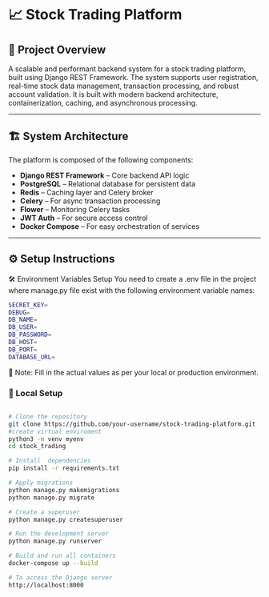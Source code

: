 # 📈 Stock Trading Platform 

## 🚀 Project Overview

A scalable and performant backend system for a stock trading platform, built using Django REST Framework.
The system supports user registration, real-time stock data management, transaction processing, and robust account validation.
It is built with modern backend architecture, containerization, caching, and asynchronous processing.

---


## 🏗️ System Architecture

The platform is composed of the following components:

- **Django REST Framework** – Core backend API logic
- **PostgreSQL** – Relational database for persistent data
- **Redis** – Caching layer and Celery broker
- **Celery** – For async transaction processing
- **Flower** – Monitoring Celery tasks
- **JWT Auth** – For secure access control
- **Docker Compose** – For easy orchestration of services



---

## ⚙️ Setup Instructions

🛠️ Environment Variables Setup
You need to create a .env file in the project where manage.py file exist with the following environment variable names:

```bash
SECRET_KEY=
DEBUG=
DB_NAME=
DB_USER=
DB_PASSWORD=
DB_HOST=
DB_PORT=
DATABASE_URL=
```
🔐 Note: Fill in the actual values as per your local or production environment.

### 📌 Local Setup

```bash

# Clone the repository
git clone https://github.com/your-username/stock-trading-platform.git
#create virtual enviroment
python3 -m venv myenv
cd stock_trading

# Install  dependencies
pip install -r requirements.txt

# Apply migrations
python manage.py makemigrations
python manage.py migrate

# Create a superuser
python manage.py createsuperuser

# Run the development server
python manage.py runserver

# Build and run all containers
docker-compose up --build

# To access the Django server
http://localhost:8000


```
